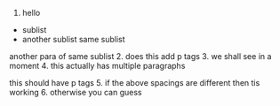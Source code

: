 1. hello
 - sublist
  - another sublist
   same sublist

   another para of same sublist
2. does this add p tags
3. we shall see in a moment
4. this actually has multiple paragraphs

 this should have p tags
5. if the above spacings are different then tis working
6. otherwise you can guess